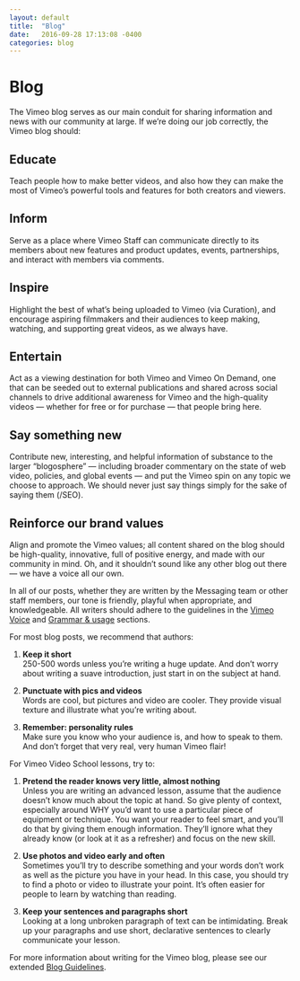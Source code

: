 ```yaml
---
layout: default
title:  "Blog"
date:   2016-09-28 17:13:08 -0400
categories: blog
---
```

# Blog

The Vimeo blog serves as our main conduit for sharing information and news with our community at large. If we’re doing our job correctly, the Vimeo blog should:

## Educate
Teach people how to make better videos, and also how they can make the most of Vimeo’s powerful tools and features for both creators and viewers.

## Inform
Serve as a place where Vimeo Staff can communicate directly to its members about new features and product updates, events, partnerships, and interact with members via comments.

## Inspire
Highlight the best of what’s being uploaded to Vimeo (via Curation), and encourage aspiring filmmakers and their audiences to keep making, watching, and supporting great videos, as we always have.

## Entertain
Act as a viewing destination for both Vimeo and Vimeo On Demand, one that can be seeded out to external publications and shared across social channels to drive additional awareness for Vimeo and the high-quality videos — whether for free or for purchase — that people bring here.

## Say something new
Contribute new, interesting, and helpful information of substance to the larger “blogosphere” — including broader commentary on the state of web video, policies, and global events — and put the Vimeo spin on any topic we choose to approach. We should never just say things simply for the sake of saying them (/SEO).

## Reinforce our brand values
Align and promote the Vimeo values; all content shared on the blog should be high-quality, innovative, full of positive energy, and made with our community in mind. Oh, and it shouldn’t sound like any other blog out there — we have a voice all our own.

In all of our posts, whether they are written by the Messaging team or other staff members, our tone is friendly, playful when appropriate, and knowledgeable. All writers should adhere to the guidelines in the [Vimeo Voice][vimeo-voice] and [Grammar & usage][grammar-usage] sections.

For most blog posts, we recommend that authors:  

1. **Keep it short**<br>
250-500 words unless you’re writing a huge update. And don’t worry about writing a suave introduction, just start in on the subject at hand.

2. **Punctuate with pics and videos**<br>
Words are cool, but pictures and video are cooler. They provide visual texture and illustrate what you’re writing about.

3. **Remember: personality rules**<br>
Make sure you know who your audience is, and how to speak to them. And don’t forget that very real, very human Vimeo flair!

For Vimeo Video School lessons, try to:

1. **Pretend the reader knows very little, almost nothing**<br>
Unless you are writing an advanced lesson, assume that the audience doesn’t know much about the topic at hand. So give plenty of context, especially around WHY you’d want to use a particular piece of equipment or technique. You want your reader to feel smart, and you’ll do that by giving them enough information. They’ll ignore what they already know (or look at it as a refresher) and focus on the new skill.

2. **Use photos and video early and often**<br>
Sometimes you’ll try to describe something and your words don’t work as well as the picture you have in your head. In this case, you should try to find a photo or video to illustrate your point. It’s often easier for people to learn by watching than reading.

3. **Keep your sentences and paragraphs short**<br>
Looking at a long unbroken paragraph of text can be intimidating. Break up your paragraphs and use short, declarative sentences to clearly communicate your lesson.

For more information about writing for the Vimeo blog, please see our extended [Blog Guidelines][extended-blog-guidelines].


[vimeo-voice]: http://jekyllrb.com/docs/home
[grammar-usage]: http://jekyllrb.com/docs/home
[extended-blog-guidelines]: http://docs.google.com/a/vimeo.com/document/d/1jGNUR1w61XzAzXclAwGJ2nRT-kuYwumNrq93cT7LWQY/edit?usp=sharing
